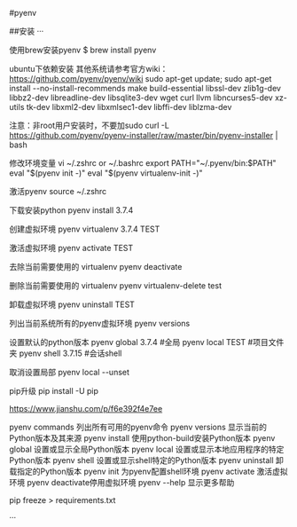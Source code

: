 #pyenv

##安装
···

使用brew安装pyenv
$ brew install pyenv

ubuntu下依赖安装
其他系统请参考官方wiki：https://github.com/pyenv/pyenv/wiki
sudo apt-get update; sudo apt-get install --no-install-recommends make build-essential libssl-dev zlib1g-dev libbz2-dev libreadline-dev libsqlite3-dev wget curl llvm libncurses5-dev xz-utils tk-dev libxml2-dev libxmlsec1-dev libffi-dev liblzma-dev

注意：非root用户安装时，不要加sudo
curl -L https://github.com/pyenv/pyenv-installer/raw/master/bin/pyenv-installer | bash

修改环境变量
vi ~/.zshrc  or ~/.bashrc
export PATH="~/.pyenv/bin:$PATH"
eval "$(pyenv init -)"
eval "$(pyenv virtualenv-init -)"

激活pyenv
source ~/.zshrc


下载安装python
pyenv install 3.7.4

创建虚拟环境
pyenv virtualenv 3.7.4 TEST

激活虚拟环境
pyenv activate TEST

去除当前需要使用的 virtualenv
pyenv deactivate

删除当前需要使用的 virtualenv
pyenv virtualenv-delete test

卸载虚拟环境
pyenv uninstall TEST

列出当前系统所有的pyenv虚拟环境
pyenv versions

设置默认的python版本
pyenv global 3.7.4  #全局
pyenv local TEST #项目文件夹
pyenv shell 3.7.15 #会话shell

取消设置局部
pyenv local --unset

pip升级
pip install -U pip

https://www.jianshu.com/p/f6e392f4e7ee


pyenv commands	列出所有可用的pyenv命令
pyenv versions  显示当前的Python版本及其来源
pyenv install   使用python-build安装Python版本
pyenv global    设置或显示全局Python版本
pyenv local     设置或显示本地应用程序的特定Python版本
pyenv shell     设置或显示shell特定的Python版本
pyenv uninstall 卸载指定的Python版本
pyenv init      为pyenv配置shell环境
pyenv activate  激活虚拟环境
pyenv deactivate停用虚拟环境
pyenv --help    显示更多帮助

pip freeze > requirements.txt

···